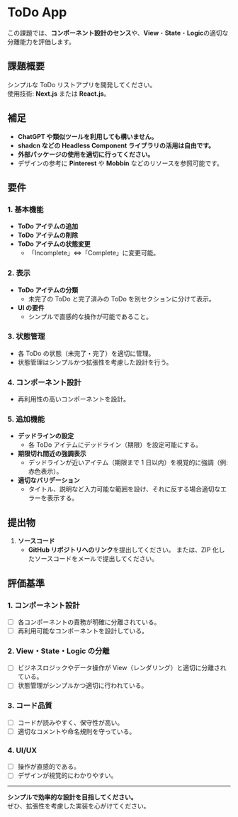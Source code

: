 # ToDo App

この課題では、**コンポーネント設計のセンス**や、**View**・**State**・**Logic**の適切な分離能力を評価します。

## 課題概要

シンプルな ToDo リストアプリを開発してください。  
使用技術: **Next.js** または **React.js**。  

## 補足

- **ChatGPT や類似ツールを利用しても構いません。**
- **shadcn などの Headless Component ライブラリの活用は自由です。**
- **外部パッケージの使用を適切に行ってください。**
- デザインの参考に **Pinterest** や **Mobbin** などのリソースを参照可能です。

## 要件

### 1. 基本機能

- **ToDo アイテムの追加**
- **ToDo アイテムの削除**
- **ToDo アイテムの状態変更**
  - 「Incomplete」⇔「Complete」に変更可能。

### 2. 表示

- **ToDo アイテムの分類**
  - 未完了の ToDo と完了済みの ToDo を別セクションに分けて表示。
- **UI の要件**
  - シンプルで直感的な操作が可能であること。

### 3. 状態管理

- 各 ToDo の状態（未完了・完了）を適切に管理。
- 状態管理はシンプルかつ拡張性を考慮した設計を行う。

### 4. コンポーネント設計

- 再利用性の高いコンポーネントを設計。

### 5. 追加機能

- **デッドラインの設定**
  - 各 ToDo アイテムにデッドライン（期限）を設定可能にする。
- **期限切れ間近の強調表示**
  - デッドラインが近いアイテム（期限まで 1 日以内）を視覚的に強調（例: 赤色表示）。
- **適切なバリデーション**
  - タイトル、説明など入力可能な範囲を設け、それに反する場合適切なエラーを表示する。

## 提出物

1. **ソースコード**
   - **GitHub リポジトリへのリンク**を提出してください。
     または、ZIP 化したソースコードをメールで提出してください。

## 評価基準

### 1. コンポーネント設計

- [ ] 各コンポーネントの責務が明確に分離されている。
- [ ] 再利用可能なコンポーネントを設計している。

### 2. View・State・Logic の分離

- [ ] ビジネスロジックやデータ操作が View（レンダリング）と適切に分離されている。
- [ ] 状態管理がシンプルかつ適切に行われている。

### 3. コード品質

- [ ] コードが読みやすく、保守性が高い。
- [ ] 適切なコメントや命名規則を守っている。

### 4. UI/UX

- [ ] 操作が直感的である。
- [ ] デザインが視覚的にわかりやすい。

---

**シンプルで効率的な設計を目指してください。**  
ぜひ、拡張性を考慮した実装を心がけてください。
